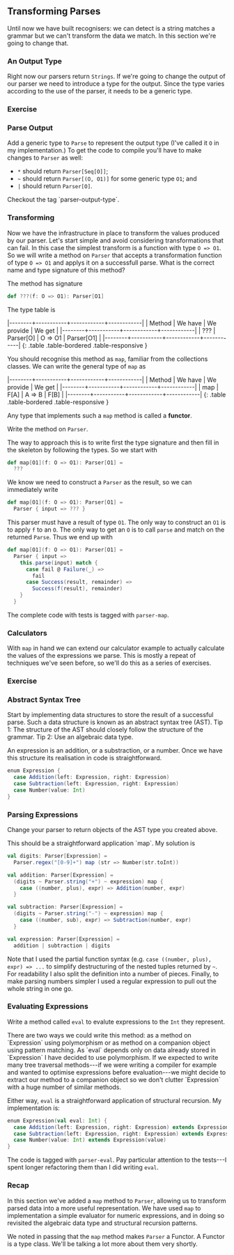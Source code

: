 ## Transforming Parses

Until now we have built recognisers: we can detect is a string matches a grammar but we can't transform the data we match. In this section we're going to change that.

### An Output Type

Right now our parsers return `Strings`. If we're going to change the output of our parser we need to introduce a type for the output. Since the type varies according to the use of the parser, it needs to be a generic type.

### Exercise

### Parse Output

Add a generic type to `Parse` to represent the output type (I've called it `O` in my implementation.) To get the code to compile you'll have to make changes to `Parser` as well:

- `*` should return `Parser[Seq[O]]`;
- `~` should return `Parser[(O, O1)]` for some generic type `O1`; and
- `|` should return `Parser[O]`.

<div class="solution">
Checkout the tag `parser-output-type`.
</div>

### Transforming

Now we have the infrastructure in place to transform the values produced by our parser. Let's start simple and avoid considering transformations that can fail. In this case the simplest transform is a function with type `O => O1`. So we will write a method on `Parser` that accepts a transformation function of type `O => O1` and applys it on a successfull parse. What is the correct name and type signature of this method?

<div class="solution">
The method has signature

~~~ scala
def ???(f: O => O1): Parser[O1]
~~~

The type table is

|--------+-----------+------------+------------|
| Method | We have   | We provide | We get     |
|--------+-----------+------------+------------|
| ???    | Parser[O] | O => O1    | Parser[O1] |
|--------+-----------+------------+------------|
{: .table .table-bordered .table-responsive }

You should recognise this method as `map`, familiar from the collections classes. We can write the general type of `map` as

|--------+-----------+------------+------------|
| Method | We have   | We provide | We get     |
|--------+-----------+------------+------------|
| map    | F[A]      | A => B     | F[B]       |
|--------+-----------+------------+------------|
{: .table .table-bordered .table-responsive }

Any type that implements such a `map` method is called a **functor**.
</div>


Write the method on `Parser`.

<div class="solution">
The way to approach this is to write first the type signature and then fill in the skeleton by following the types. So we start with

~~~ scala
def map[O1](f: O => O1): Parser[O1] =
  ???
~~~

We know we need to construct a `Parser` as the result, so we can immediately write

~~~ scala
def map[O1](f: O => O1): Parser[O1] =
  Parser { input => ??? }
~~~

This parser must have a result of type `O1`. The only way to construct an `O1` is to apply `f` to an `O`. The only way to get an `O` is to call `parse` and match on the returned `Parse`. Thus we end up with

~~~ scala
def map[O1](f: O => O1): Parser[O1] =
  Parser { input =>
    this.parse(input) match {
      case fail @ Failure(_) =>
        fail
      case Success(result, remainder) =>
        Success(f(result), remainder)
    }
  }
~~~

The complete code with tests is tagged with `parser-map`.
</div>

### Calculators

With `map` in hand we can extend our calculator example to actually calculate the values of the expressions we parse. This is mostly a repeat of techniques we've seen before, so we'll do this as a series of exercises.

### Exercise

### Abstract Syntax Tree

Start by implementing data structures to store the result of a successful parse. Such a data structure is known as an abstract syntax tree (AST). Tip 1: The structure of the AST should closely follow the structure of the grammar. Tip 2: Use an algebraic data type.

<div class="solution">
An expression is an addition, or a substraction, or a number. Once we have this structure its realisation in code is straightforward.

~~~ scala
enum Expression {
  case Addition(left: Expression, right: Expression)
  case Subtraction(left: Expression, right: Expression)
  case Number(value: Int)
}
~~~
</div>

### Parsing Expressions

Change your parser to return objects of the AST type you created above.

<div class="solution">
This should be a straightforward application `map`. My solution is

~~~ scala
val digits: Parser[Expression] =
  Parser.regex("[0-9]+") map (str => Number(str.toInt))

val addition: Parser[Expression] =
  (digits ~ Parser.string("+") ~ expression) map {
    case ((number, plus), expr) => Addition(number, expr)
  }

val subtraction: Parser[Expression] =
  (digits ~ Parser.string("-") ~ expression) map {
    case ((number, sub), expr) => Subtraction(number, expr)
  }

val expression: Parser[Expression] =
  addition | subtraction | digits
~~~

Note that I used the partial function syntax (e.g. `case ((number, plus), expr) => ...` to simplify destructuring of the nested tuples returned by `~`. For readability I also split the definition into a number of pieces. Finally, to make parsing numbers simpler I used a regular expression to pull out the whole string in one go.
</div>


### Evaluating Expressions

Write a method called `eval` to evalute expressions to the `Int` they represent.

<div class="solution">
There are two ways we could write this method: as a method on `Expression` using polymorphism or as method on a companion object using pattern matching. As `eval` depends only on data already stored in `Expression` I have decided to use polymorphism. If we expected to write many tree traversal methods---if we were writing a compiler for example and wanted to optimise expressions before evaluation---we might decide to extract our method to a companion object so we don't clutter `Expression` with a huge number of similar methods.

Either way, `eval` is a straightforward application of structural recursion. My implementation is:

~~~ scala
enum Expression(val eval: Int) {
  case Addition(left: Expression, right: Expression) extends Expression(left.eval + right.eval)
  case Subtraction(left: Expression, right: Expression) extends Expression(left.eval - right.eval)
  case Number(value: Int) extends Expression(value)
}
~~~

The code is tagged with `parser-eval`. Pay particular attention to the tests---I spent longer refactoring them than I did writing `eval`.
</div>

### Recap

In this section we've added a `map` method to `Parser`, allowing us to transform parsed data into a more useful representation. We have used `map` to implementation a simple evaluator for numeric expressions, and in doing so revisited the algebraic data type and structural recursion patterns.

We noted in passing that the `map` method makes `Parser` a Functor. A Functor is a type class. We'll be talking a lot more about them very shortly.
